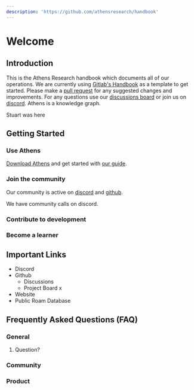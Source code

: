 ```yaml
---
description: 'https://github.com/athensresearch/handbook'
---
```


# Welcome

## Introduction

This is the Athens Research handbook which documents all of our operations. We are currently using [Gitlab's Handbook](https://about.gitlab.com/handbook/#company) as a template to get started. Please make a [pull request](https://github.com/athensresearch/handbook/pulls) for any suggested changes and improvements. For any questions use our [discussions board](https://github.com/athensresearch/athens/discussions) or join us on [discord](https://discord.gg/as9h8yHNfD). Athens is a knowledge graph.

Stuart was here

## Getting Started

### Use Athens

[Download Athens](https://github.com/athensresearch/athens/releases) and get started with [our guide](for-users/athens-guide/).

### Join the community

Our community is active on [discord](https://discord.gg/as9h8yHNfD) and [github](https://github.com/athensresearch/athens/discussions).

We have community calls on discord.

### Contribute to development

### Become a learner



## Important Links

* Discord
* Github
  * Discussions
  * Project Board x
* Website
* Public Roam Database

## Frequently Asked Questions \(FAQ\)

### General

1. Question?

### Community

### Product

### 

